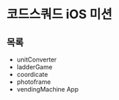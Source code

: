 # 코드스쿼드 iOS 미션

## 목록

- unitConverter
- ladderGame
- coordicate
- photoframe
- vendingMachine App


